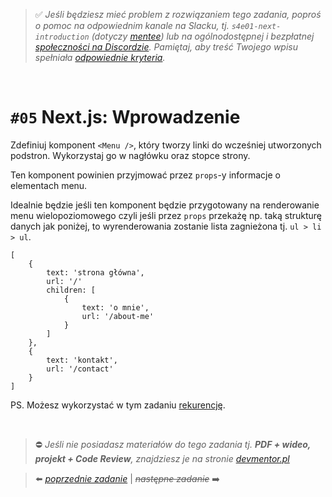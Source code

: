 > :white_check_mark: *Jeśli będziesz mieć problem z rozwiązaniem tego zadania, poproś o pomoc na odpowiednim kanale na Slacku, tj. `s4e01-next-introduction` (dotyczy [mentee](https://devmentor.pl/mentoring-javascript/)) lub na ogólnodostępnej i bezpłatnej [społeczności na Discordzie](https://devmentor.pl/discord). Pamiętaj, aby treść Twojego wpisu spełniała [odpowiednie kryteria](https://devmentor.pl/jak-prosic-o-pomoc/).*

&nbsp;

# `#05` Next.js: Wprowadzenie

Zdefiniuj komponent `<Menu />`, który tworzy linki do wcześniej utworzonych podstron. Wykorzystaj go w nagłówku oraz stopce strony. 

Ten komponent powinien przyjmować przez `props`-y informacje o elementach menu. 

Idealnie będzie jeśli ten komponent będzie przygotowany na renderowanie menu wielopoziomowego czyli jeśli przez `props` przekażę np. taką strukturę danych jak poniżej, to wyrenderowania zostanie lista zagnieżona tj. `ul > li > ul`.

```
[
    {
        text: 'strona główna',
        url: '/'
        children: [
            { 
                text: 'o mnie', 
                url: '/about-me'
            }
        ]
    },
    { 
        text: 'kontakt', 
        url: '/contact'
    }
]
```


PS. Możesz wykorzystać w tym zadaniu [rekurencję](https://devmentor.pl/b/rekurencja-alternatywa-dla-petli-w-javascript).



&nbsp;
> :no_entry: *Jeśli nie posiadasz materiałów do tego zadania tj. **PDF + wideo, projekt + Code Review**, znajdziesz je na stronie [devmentor.pl](https://devmentor.pl/workshop-next-introduction)*

> :arrow_left: [*poprzednie zadanie*](./../04) | ~~*następne zadanie*~~ :arrow_right:
